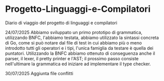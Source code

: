 # Progetto-Linguaggi-e-Compilatori
Diario di viaggio del progetto di linguaggi e compilatori

24/07/2025
Abbiamo sviluppato un primo prototipo di grammatica, utilizzando BNFC, l'abbiamo testata, abbiamo utilizzato la sintassi concreta di Go, come si può notare dal file di test in cui abbiamo più o meno introdotto tutti gli operatori e i tipi, l'unica famiglia da testare è quella dei puntatori. Utilizzando la BNFC abbiamo ottenuto di conseguenza anche il parser, il lexer, il pretty printer e l'AST; il prossimo passo consiste nell'ultimare la grammatica ed iniziare ad implementare il type checker.

30/07/2025
Aggiunta file conflitti

